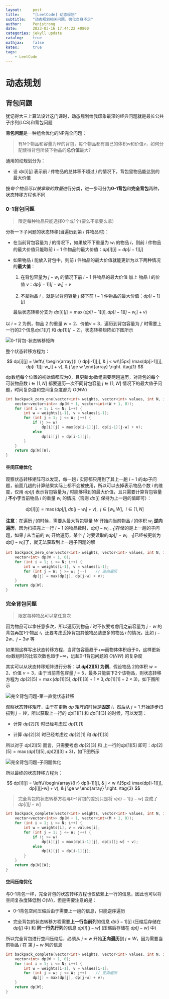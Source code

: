 ```yaml
---
layout:     post
title:      "[LeetCode] 动态规划"
subtitle:   "动态规划相关问题，强化自身不足"
author:     Penistrong
date:       2023-03-16 17:44:22 +0800
categories: jekyll update
catalog:    true
mathjax:    false
katex:      true
tags:
    - LeetCode
---
```


# 动态规划

## 背包问题

犹记得大三上算法设计这门课时，动态规划给我印象最深的经典问题就是最长公共子序列(LCS)和背包问题

**背包问题**是一种组合优化的NP完全问题：

> 有$N$个物品和容量为$W$的背包，每个物品都有自己的体积$w$和价值$v$，如何分配使得背包所装下物品的**总价值**最大?

通用的动规划分为：

- 设 $dp[i][j]$ 表示前 $i$ 件物品的总体积不超过 $j$ 的情况下，背包里物品能达到的最大价值

按*每个物品可以被拿取的数量*进行分类，进一步可分为**0-1背包**和**完全背包**两种，状态转移方程也不同

### 0-1背包问题

> 限定每种物品只能选择0个或1个(要么不拿要么拿)

分析一下子问题的状态转移(当遍历到第 $i$ 件物品时)：

- 在当前背包容量为 $j$ 的情况下，如果放不下重量为 $w_i$ 的物品 $i$，则前 $i$ 件物品的最大价值只能取前 $i-1$ 件物品的最大价值：$dp[i][j] = dp[i-1][j]$

- 如果物品 $i$ 能放入背包中，则前 $i$ 件物品的最大价值就能更新为以下两种情况的**最大值**：
  
  1. 在背包容量为 $j - w_i$ 的情况下前 $i-1$ 件物品的最大价值 加上 物品 $i$ 的价值 $v$：$dp[i-1][j-w_i]+v$

  2. 不拿物品 $i$ ，就是以背包容量 $j$ 装下前 $i-1$ 件物品的最大价值：$dp[i-1][j]$

  最后状态转移分支为 $dp[i][j] = \max(dp[i-1][j], dp[i-1][j-w_i] + v)$

以 $i = 2$ 为例，物品 $2$ 的重量 $w = 2$、价值$v = 3$，遍历到背包容量为 $j'$ 时需要上一行的2个信息$dp[1][j']$ 和 $dp[1][j'-2]$，状态转移矩阵如下图所示

![0-1背包-状态转移矩阵](https://s2.loli.net/2023/03/17/zL1oYxkbdQqFTDm.png)

整个状态转移方程为：

$$
dp[i][j] = \left\{
             \begin{array}{l r}
               dp[i-1][j], & j < w\\[5px]
               \max(dp[i-1][j], dp[i-1][j-w_i] + v), & j \ge w
             \end{array}
           \right.
\tag{1}
$$

dp数组每个位置的初始值都应为0，且更新dp数组需要两趟遍历，对背包的每个可装物品数 $i \in [1, N]$ 都要遍历一次不同背包容量 $j \in [1, W]$ 情况下的最大值子问题，时间复杂度和空间复杂度都为 $O(NW)$

```c++
int backpack_zero_one(vector<int> weights, vector<int> values, int N, int W) {
    vector<vector<int>> dp(N + 1, vector<int>(W + 1, 0));
    for (int i = 1; i <= N; i++) {
        int w = weights[i-1], v = values[i-1];
        for (int j = 1; j <= W; j++) {
            if (j >= w)
                dp[i][j] = max(dp[i-1][j], dp[i-1][j-w] + v);
            else
                dp[i][j] = dp[i-1][j];
        }
    }
    return dp[N][W];
}
```

#### 空间压缩优化

观察状态转移矩阵可以发现，每一趟 $i$ 实际都只用到了其上一趟 $i-1$ 的dp子问题，前面几趟的计算结果实际上都不会被使用，所以可以去掉表示物品个数 $i$ 的维度，仅用 $dp[j]$ 表示背包容量为 $j$ 时能够得到的最大价值，且只需要计算背包容量 $j$ **不小于**当前物品 $i$ 的重量 $w_i$ 的情况（否则 $dp[j]$ 保持为上一趟的值即可）：

$$
dp[i][j] = \max(dp[j], dp[j-w_i] + v),~~j \in [w_i, W],~~i \in [1, N] \tag{2}
$$

**注意**：在遍历 $j$ 的时候，需要从最大背包容量 $W$ 开始向当前物品 $i$ 的体积 $w_i$ **逆向遍历**，因为扫描完上一行 $i - 1$ 的物品数时，$dp[j - w_{i-1}]$存储的是上一趟的子问题，如果 $j$ 从当前的 $w_i$ 开始遍历，某个 $j'$ 时要读取的$dp[j'-w_{i-1}]$已经被更新为$dp[j-w_i]$了，就无法获取到上一趟子问题的解

```c++
int backpack_zero_one(vector<int> weights, vector<int> values, int N, int W) {
    vector<int> dp(W + 1, 0);
    for (int i = 1; i <= N; i++) {
        int w = weights[i-1], v = values[i-1];
        for (int j = W; j >= w; j--)    // 逆向遍历
            dp[j] = max(dp[j], dp[j-w] + v);
    }
    return dp[W];
}
```

### 完全背包问题

> 限定每种物品可以拿任意次

因为物品可以拿任意多次，所以遍历到物品 $i$ 时不仅要考虑用之前容量为 $j - w$ 的背包再加1个物品 $i$，还要考虑丢掉背包其他物品装更多的物品 $i$ 的情况，比如 $j - 2w$、$j - 3w$ 等

如果照这样写出状态转移方程，当背包容量趋于$+\infty$而物体体积趋于$0$，这样更新dp数组时的比较次数也趋于$+\infty$，远超0-1背包问题的 $O(NW)$ 的复杂度

其实可以从状态转移矩阵进行分析：**以 $dp[2][5]$ 为例**，假设物品 $2$的体积 $w=2$、价值 $v=3$，由于当前背包容量 $j=5$，最多只能装下2个该物品，则状态转移方程为 $dp[2][5]=\max(dp[1][5], dp[1][3] + 1 \times 3, dp[1][1] + 2 \times 3)$，如下图所示

![完全背包问题-第一直觉状态转移](https://s2.loli.net/2023/03/17/QTiHG2PfUVpAgl1.png)

观察状态转移矩阵，由于在更新 $dp$ 矩阵的时候是**固定** $i$，然后从 $j = 1$ 开始逐步扫描到 $j = W$，所以获取上一行的 $dp[1][1]$ 和 $dp[1][3]$ 的时候，可以发现：

- 计算 $dp[2][1]$ 时已经考虑过 $dp[1][1]$

- 计算 $dp[2][3]$ 时已经考虑过 $dp[2][1]$ 和 $dp[1][3]$

所以对于 $dp[2][5]$ 而言，只需要考虑 $dp[2][3]$ 和 上一行的$dp[1][5]$ 即可：$dp[2][5]=\max(dp[1][5], dp[2][3] + 3)$，如下图所示

![完全背包问题-子问题优化](https://s2.loli.net/2023/03/17/tfwP2aGF1U6TxsY.png)

所以最终的状态转移方程为：

$$
dp[i][j] = \left\{\begin{array}{l r}
                    dp[i-1][j], & j < w \\[5px]
                    \max(dp[i-1][j], dp[i][j-w] + v), & j \ge w
                  \end{array}
           \right.
\tag{3}
$$

> 完全背包的状态转移方程与0-1背包的差别只是将 $dp[i-1][j-w]$ 变成了 $dp[i][j-w]$

```c++
int backpack_complete(vector<int> weights, vector<int> values, int N, int W) {
    vector<vector<int>> dp(N + 1, vector<int>(M + 1, 0));
    for (int i = 1; i <= N; i++) {
        int w = weights[i], v = values[i];
        for (int j = 1; j <= W; j++) {
            if (j >= w)
                dp[i][j] = max(dp[i-1][j], dp[i][j-w] + v);
            else
                dp[i][j] = dp[i-1][j];
        }
    }
    return dp[N][W];
}
```

#### 空间压缩优化

与0-1背包一样，完全背包的状态转移方程也仅依赖上一行的信息，因此也可以将空间复杂度降低到 $O(W)$，但是需要注意的是：

- 0-1背包空间压缩后由于需要上一趟的信息，只能逆序遍历

- 完全背包的状态转移方程需要**上一行当前列**的信息 $dp[i-1][j]$ (压缩后存储在 $dp[j]$ 中) 和 **同一行先行列**的信息 $dp[i][j-w]$ (压缩后存储在 $dp[j-w]$ 中)

所以完全背包进行空间压缩后，必须从 $j = w$ 开始**正向遍历**到 $j = W$，因为需要当前物品 $i$ 在 第 $j - w$ 列的信息

```c++
int backpack_complete(vector<int> weights, vector<int> values, int N, int W) {
    vector<int> dp(W + 1, 0);
    for (int i = 1; i <= N; i++) {
        int w = weights[i-1], v = values[i-1];
        for (int j = w; j <= W; j++)    // 正向遍历
            dp[j] = max(dp[j], dp[j-w] + v);
    }
    return dp[W];
}
```